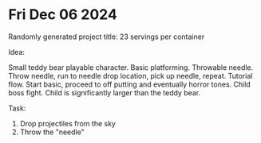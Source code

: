 # Fri Dec 06 2024

Randomly generated project title: 23 servings per container

Idea:

Small teddy bear playable character. Basic platforming. Throwable needle.
Throw needle, run to needle drop location, pick up needle, repeat.
Tutorial flow. Start basic, proceed to off putting and eventually horror tones.
Child boss fight. Child is significantly larger than the teddy bear.

Task:

1. Drop projectiles from the sky
1. Throw the "needle"
